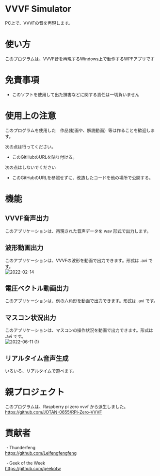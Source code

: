 # VVVF Simulator
PC上で、VVVFの音を再現します。<br>

# 使い方
このプログラムは、VVVF音を再現するWindows上で動作するWPFアプリです<br>

# 免責事項
- このソフトを使用して出た損害などに関する責任は一切負いません<br>

# 使用上の注意
このプログラムを使用した　作品(動画や、解説動画）等は作ることを歓迎します。<br>

次の点は行ってください。<br>
- このGitHubのURLを貼り付ける。<br>

次の点はしないでください<br>
- このGitHubのURLを参照せずに、改造したコードを他の場所で公開する。<br>

# 機能
## VVVF音声出力
このアプリケーションは、再現された音声データを wav 形式で出力します。<br>

## 波形動画出力
このアプリケーションは、VVVFの波形を動画で出力できます。形式は .avi です。<br>
![2022-02-14](https://user-images.githubusercontent.com/77259842/153803020-6615bcce-22a6-4839-b919-ea114dc12d03.png)

## 電圧ベクトル動画出力
このアプリケーションは、例の六角形を動画で出力できます。形式は .avi です。<br>

## マスコン状況出力
このアプリケーションは、マスコンの操作状況を動画で出力できます。形式は .avi です。<br>
![2022-06-11 (1)](https://user-images.githubusercontent.com/77259842/173188904-8613f3b9-2204-49f3-b2f9-59390c4e63ab.png)

## リアルタイム音声生成
いろいろ、リアルタイムで遊べます。<br>

# 親プロジェクト
このプログラムは、Raspberry pi zero vvvf から派生しました。
https://github.com/JOTAN-0655/RPi-Zero-VVVF


# 貢献者
・Thunderfeng<br>
https://github.com/Leifengfengfeng

・Geek of the Week<br>
https://github.com/geekotw
